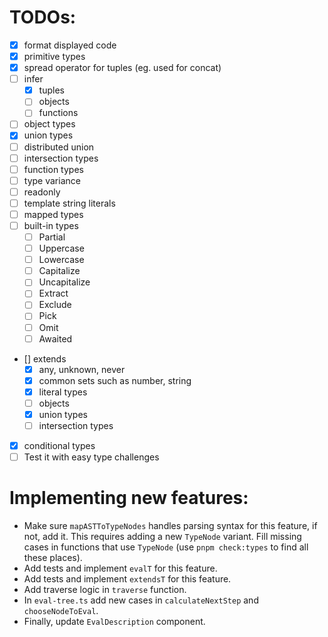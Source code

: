 # TODOs:

- [x] format displayed code
- [x] primitive types
- [x] spread operator for tuples (eg. used for concat)
- [ ] infer
  - [x] tuples
  - [ ] objects
  - [ ] functions
- [ ] object types
- [x] union types
- [ ] distributed union
- [ ] intersection types
- [ ] function types
- [ ] type variance
- [ ] readonly
- [ ] template string literals
- [ ] mapped types
- [ ] built-in types
  - [ ] Partial
  - [ ] Uppercase
  - [ ] Lowercase
  - [ ] Capitalize
  - [ ] Uncapitalize
  - [ ] Extract
  - [ ] Exclude
  - [ ] Pick
  - [ ] Omit
  - [ ] Awaited
- [] extends
  - [x] any, unknown, never
  - [x] common sets such as number, string
  - [x] literal types
  - [ ] objects
  - [x] union types
  - [ ] intersection types
- [x] conditional types
- [ ] Test it with easy type challenges

# Implementing new features:

- Make sure `mapASTToTypeNodes` handles parsing syntax for this feature, if not, add it. This
  requires adding a new `TypeNode` variant. Fill missing cases in functions that use `TypeNode` (use
  `pnpm check:types` to find all these places).
- Add tests and implement `evalT` for this feature.
- Add tests and implement `extendsT` for this feature.
- Add traverse logic in `traverse` function.
- In `eval-tree.ts` add new cases in `calculateNextStep` and `chooseNodeToEval`.
- Finally, update `EvalDescription` component.

